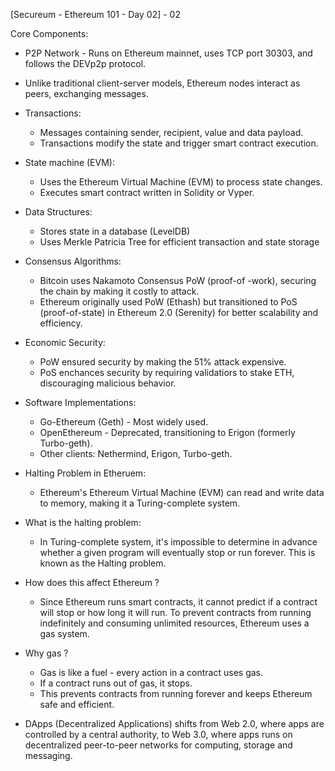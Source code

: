 [Secureum - Ethereum 101 - Day 02] - 02

Core Components:

- P2P Network - Runs on Ethereum mainnet, uses TCP port 30303, and follows the DEVp2p protocol.
- Unlike traditional client-server models, Ethereum nodes interact as peers, exchanging messages.

- Transactions: 
    - Messages containing sender, recipient, value and data payload.
    - Transactions modify the state and trigger smart contract execution.

- State machine (EVM):
    - Uses the Ethereum Virtual Machine (EVM) to process state changes.
    - Executes smart contract written in Solidity or Vyper.

- Data Structures:
    - Stores state in a database (LevelDB)
    - Uses Merkle Patricia Tree for efficient transaction and state storage

- Consensus Algorithms:
    - Bitcoin uses Nakamoto Consensus PoW (proof-of -work), securing the chain by making it costly to attack.
    - Ethereum originally used PoW (Ethash) but transitioned to PoS (proof-of-state) in Ethereum 2.0 (Serenity) for better scalability and efficiency.

- Economic Security:
    - PoW ensured security by making the 51% attack expensive.
    - PoS enchances security by requiring validatiors to stake ETH, discouraging malicious behavior.

- Software Implementations:
    - Go-Ethereum (Geth) - Most widely used.
    - OpenEthereum - Deprecated, transitioning to Erigon (formerly Turbo-geth).
    - Other clients: Nethermind, Erigon, Turbo-geth.

- Halting Problem in Etheruem:

     - Ethereum's Ethereum Virtual Machine (EVM) can read and write data to memory, making it a Turing-complete system.
- What is the halting problem:
    - In Turing-complete system, it's impossible to determine in advance whether a given program will eventually stop or run forever. This is known as the Halting problem.
- How does this affect Ethereum ?
    - Since Ethereum runs smart contracts, it cannot predict if a contract will stop or how long it will run. To prevent contracts from running indefinitely and consuming unlimited resources, Ethereum uses a gas system.
- Why gas ? 
    - Gas is like a fuel - every action in a contract uses gas.
    - If a contract runs out of gas, it stops. 
    - This prevents contracts from running forever and keeps Ethereum safe and efficient.

- DApps (Decentralized Applications) shifts from Web 2.0, where apps are controlled by a central authority, to Web 3.0, where apps runs on decentralized peer-to-peer networks for computing, storage and messaging.